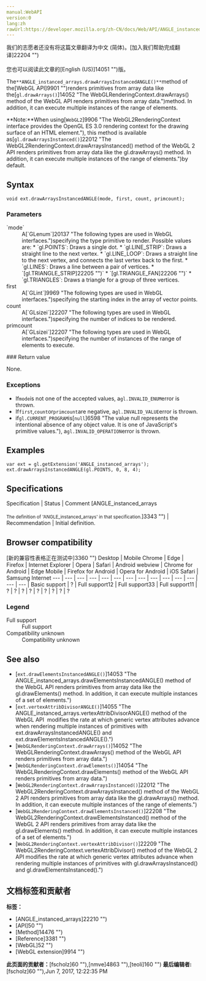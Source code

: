 ```yaml
---
manual:WebAPI
version:0
lang:zh
rawUrl:https://developer.mozilla.org/zh-CN/docs/Web/API/ANGLE_instanced_arrays/drawArraysInstancedANGLE
---
```




<bdi>我们的志愿者还没有将这篇文章翻译为<bdi>中文 (简体)</bdi>。[加入我们帮助完成翻译]22204 "")<br></br>您也可以阅读此文章的[English (US)]14051 "")版。</bdi>






The`**ANGLE_instanced_arrays.drawArraysInstancedANGLE()**`method of the[WebGL API]9901 "")renders primitives from array data like the[`gl.drawArrays()`]14052 "The WebGLRenderingContext.drawArrays() method of the WebGL API renders primitives from array data.")method. In addition, it can execute multiple instances of the range of elements.



**Note:**When using[`WebGL2`]9906 "The WebGL2RenderingContext interface provides the OpenGL ES 3.0 rendering context for the drawing surface of an HTML <canvas> element."), this method is available as[`gl.drawArraysInstanced()`]22012 "The WebGL2RenderingContext.drawArraysInstanced() method of the WebGL 2 API renders primitives from array data like the gl.drawArrays() method. In addition, it can execute multiple instances of the range of elements.")by default.



## Syntax<a name="Syntax"></a>

```
void ext.drawArraysInstancedANGLE(mode, first, count, primcount);

```

### Parameters<a name="Parameters"></a>
<dl><dt id=''>`mode`</dt><dd>A[`GLenum`]20137 "The following types are used in WebGL interfaces.")specifying the type primitive to render. Possible values are:
* `gl.POINTS`: Draws a single dot.
* `gl.LINE_STRIP`: Draws a straight line to the next vertex.
* `gl.LINE_LOOP`: Draws a straight line to the next vertex, and connects the last vertex back to the first.
* `gl.LINES`: Draws a line between a pair of vertices.
* `[gl.TRIANGLE_STRIP]22205 "")`
* `[gl.TRIANGLE_FAN]22206 "")`
* `gl.TRIANGLES`: Draws a triangle for a group of three vertices.
</dd><dt id=''>first</dt><dd>A[`GLint`]9969 "The following types are used in WebGL interfaces.")specifying the starting index in the array of vector points.</dd><dt id=''>count</dt><dd>A[`GLsizei`]22207 "The following types are used in WebGL interfaces.")specifying the number of indices to be rendered.</dd><dt id=''>primcount</dt><dd>A[`GLsizei`]22207 "The following types are used in WebGL interfaces.")specifying the number of instances of the range of elements to execute.</dd></dl>
### Return value<a name="Return_value"></a>


None.


### Exceptions<a name="Exceptions"></a>

* If`mode`is not one of the accepted values, a`gl.INVALID_ENUM`error is thrown.
* If`first`,`count`or`primcount`are negative, a`gl.INVALID_VALUE`error is thrown.
* if`gl.CURRENT_PROGRAM`is[`null`]6598 "The value null represents the intentional absence of any object value. It is one of JavaScript's primitive values."), a`gl.INVALID_OPERATION`error is thrown.

## Examples<a name="Examples"></a>

```
var ext = gl.getExtension('ANGLE_instanced_arrays');
ext.drawArraysInstancedANGLE(gl.POINTS, 0, 8, 4);
```

## Specifications<a name="Specifications"></a>
Specification | Status | Comment 
[ANGLE_instanced_arrays<br></br><small>The definition of &#39;ANGLE_instanced_arrays&#39; in that specification.</small>]3343 "") | Recommendation | Initial definition. 


## Browser compatibility<a name="Browser_compatibility"></a>
[新的兼容性表格正在测试中<i></i>]3360 "")
<abbr>Desktop<i></i></abbr> | <abbr>Mobile<i></i></abbr> 
<abbr>Chrome<i></i></abbr> | <abbr>Edge<i></i></abbr> | <abbr>Firefox<i></i></abbr> | <abbr>Internet Explorer<i></i></abbr> | <abbr>Opera<i></i></abbr> | <abbr>Safari<i></i></abbr> | <abbr>Android webview<i></i></abbr> | <abbr>Chrome for Android<i></i></abbr> | <abbr>Edge Mobile<i></i></abbr> | <abbr>Firefox for Android<i></i></abbr> | <abbr>Opera for Android<i></i></abbr> | <abbr>iOS Safari<i></i></abbr> | <abbr>Samsung Internet<i></i></abbr> 
 ---  |  ---  |  ---  |  ---  |  ---  |  ---  |  ---  |  ---  |  ---  |  ---  |  ---  |  ---  |  ---  |  ---  | 
Basic support | <abbr>?</abbr> | <abbr>Full support</abbr>12 | <abbr>Full support</abbr>33 | <abbr>Full support</abbr>11 | <abbr>?</abbr> | <abbr>?</abbr> | <abbr>?</abbr> | <abbr>?</abbr> | <abbr>?</abbr> | <abbr>?</abbr> | <abbr>?</abbr> | <abbr>?</abbr> | <abbr>?</abbr> 


### Legend<a name="Legend"></a>
<dl><dt id=''><abbr>Full support</abbr></dt><dd>Full support</dd><dt id=''><abbr>Compatibility unknown</abbr></dt><dd>Compatibility unknown</dd></dl>

## See also<a name="See_also"></a>

* [`ext.drawElementsInstancedANGLE()`]14053 "The ANGLE_instanced_arrays.drawElementsInstancedANGLE() method of the WebGL API renders primitives from array data like the gl.drawElements() method. In addition, it can execute multiple instances of a set of elements.")
* [`ext.vertexAttribDivisorANGLE()`]14055 "The ANGLE_instanced_arrays.vertexAttribDivisorANGLE() method of the WebGL API  modifies the rate at which generic vertex attributes advance when rendering multiple instances of primitives with ext.drawArraysInstancedANGLE() and ext.drawElementsInstancedANGLE().")
* [`WebGLRenderingContext.drawArrays()`]14052 "The WebGLRenderingContext.drawArrays() method of the WebGL API renders primitives from array data.")
* [`WebGLRenderingContext.drawElements()`]14054 "The WebGLRenderingContext.drawElements() method of the WebGL API renders primitives from array data.")
* [`WebGL2RenderingContext.drawArraysInstanced()`]22012 "The WebGL2RenderingContext.drawArraysInstanced() method of the WebGL 2 API renders primitives from array data like the gl.drawArrays() method. In addition, it can execute multiple instances of the range of elements.")
* [`WebGL2RenderingContext.drawElementsInstanced()`]22208 "The WebGL2RenderingContext.drawElementsInstanced() method of the WebGL 2 API renders primitives from array data like the gl.drawElements() method. In addition, it can execute multiple instances of a set of elements.")
* [`WebGL2RenderingContext.vertexAttribDivisor()`]22209 "The WebGL2RenderingContext.vertexAttribDivisor() method of the WebGL 2 API modifies the rate at which generic vertex attributes advance when rendering multiple instances of primitives with gl.drawArraysInstanced() and gl.drawElementsInstanced().")



## 文档标签和贡献者
**标签：**
* [ANGLE_instanced_arrays]22210 "")
* [API]50 "")
* [Method]14476 "")
* [Reference]3381 "")
* [WebGL]52 "")
* [WebGL extension]9914 "")

**此页面的贡献者：**[fscholz]60 ""),[nmve]4863 ""),[teoli]160 "")
**最后编辑者:**[fscholz]60 ""),<time>Jun 7, 2017, 12:22:35 PM</time>



